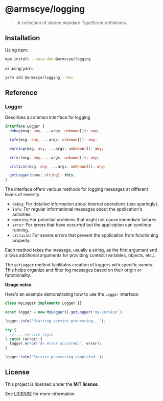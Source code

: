 # @armscye/logging

> A collection of shared standard TypeScript definitions.

## Installation

Using npm:

```sh
npm install --save-dev @armscye/logging
```

or using yarn:

```sh
yarn add @armscye/logging --dev
```

## Reference

### Logger

Describes a common interface for logging.

```ts
interface Logger {
  debug(msg: any, ...args: unknown[]): any;

  info(msg: any, ...args: unknown[]): any;

  warning(msg: any, ...args: unknown[]): any;

  error(msg: any, ...args: unknown[]): any;

  critical(msg: any, ...args: unknown[]): any;

  getLogger(name: string): this;
}
```

The interface offers various methods for logging messages at different levels of severity:

- `debug`: For detailed information about internal operations (use sparingly).
- `info`: For regular informational messages about the application's activities.
- `warning`: For potential problems that might not cause immediate failures.
- `error`: For errors that have occurred but the application can continue running.
- `critical`: For severe errors that prevent the application from functioning properly.

Each method takes the message, usually a string, as the first argument and allows additional arguments for providing context (variables, objects, etc.).

The `getLogger` method facilitates creation of loggers with specific names. This helps organize and filter log messages based on their origin or functionality.

**Usage notes**

Here's an example demonstrating how to use the `Logger` interface:

```ts
class MyLogger implements Logger {}

const logger = new MyLogger().getLogger('my-service');

logger.info('Starting service processing...');

try {
  // ... service logic
} catch (error) {
  logger.error('An error occurred:', error);
}

logger.info('Service processing completed.');
```

## License

This project is licensed under the **MIT license**.

See [LICENSE](LICENSE) for more information.
